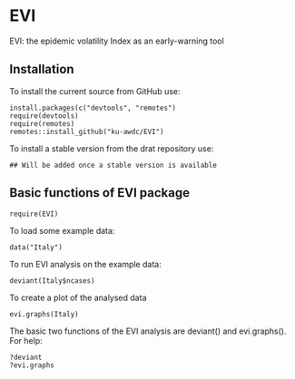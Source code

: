 # EVI
EVI: the epidemic volatility Index as an early-warning tool

## Installation

To install the current source from GitHub use:

    install.packages(c("devtools", "remotes")
    require(devtools)
    require(remotes)
    remotes::install_github("ku-awdc/EVI")
    

To install a stable version from the drat repository use:

    ## Will be added once a stable version is available

## Basic functions of EVI package

    require(EVI)

To load some example data:

    data("Italy")
    
To run EVI analysis on the example data:

    deviant(Italy$ncases)

To create a plot of the analysed data 

    evi.graphs(Italy)
    
The basic two functions of the EVI analysis are deviant() and evi.graphs(). For help:  
    
    ?deviant
    ?evi.graphs

